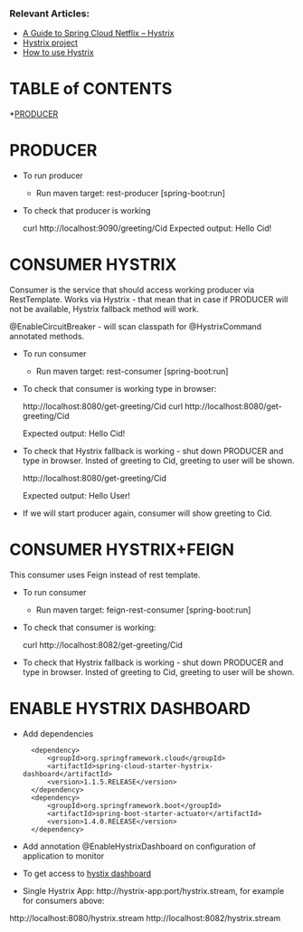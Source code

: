 ### Relevant Articles:
- [A Guide to Spring Cloud Netflix – Hystrix](http://www.baeldung.com/spring-cloud-netflix-hystrix)
- [Hystrix project](https://github.com/Netflix/Hystrix)
- [How to use Hystrix](https://github.com/Netflix/Hystrix/wiki/How-To-Use)

# TABLE of CONTENTS
*[PRODUCER](#PRODUCER)

# PRODUCER
* To run producer
    - Run maven target: rest-producer [spring-boot:run]
* To check that producer is working


    curl http://localhost:9090/greeting/Cid
        Expected output:
    Hello Cid!

# CONSUMER HYSTRIX
Consumer is the service that should access working producer via RestTemplate. Works via Hystrix - that
mean that in case if PRODUCER will not be available, Hystrix fallback method will work.

@EnableCircuitBreaker - will scan classpath for @HystrixCommand annotated methods.

* To run consumer
    - Run maven target: rest-consumer [spring-boot:run]
* To check that consumer is working type in browser:



    http://localhost:8080/get-greeting/Cid
    curl http://localhost:8080/get-greeting/Cid

    Expected output:
    Hello Cid!
* To check that Hystrix fallback is working - shut down PRODUCER and type in browser. Insted of greeting to Cid,
greeting to user will be shown.


    http://localhost:8080/get-greeting/Cid

    Expected output:
    Hello User!
* If we will start producer again, consumer will show greeting to Cid.

# CONSUMER HYSTRIX+FEIGN
This consumer uses Feign instead of rest template.
* To run consumer
    - Run maven target: feign-rest-consumer [spring-boot:run]
* To check that consumer is working:


    curl http://localhost:8082/get-greeting/Cid
* To check that Hystrix fallback is working - shut down PRODUCER and type in browser. Insted of greeting to Cid,
greeting to user will be shown.


# ENABLE HYSTRIX DASHBOARD
* Add dependencies


        <dependency>
            <groupId>org.springframework.cloud</groupId>
            <artifactId>spring-cloud-starter-hystrix-dashboard</artifactId>
            <version>1.1.5.RELEASE</version>
        </dependency>
        <dependency>
            <groupId>org.springframework.boot</groupId>
            <artifactId>spring-boot-starter-actuator</artifactId>
            <version>1.4.0.RELEASE</version>
        </dependency>
* Add annotation @EnableHystrixDashboard on configuration of application to monitor
* To get access to [hystix dashboard](http://localhost:8080/hystrix)
* Single Hystrix App: http://hystrix-app:port/hystrix.stream, for example for consumers above:

http://localhost:8080/hystrix.stream
http://localhost:8082/hystrix.stream


